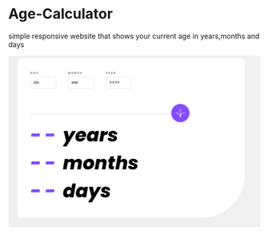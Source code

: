 # Age-Calculator
simple responsive website that shows your current age in years,months and days 

![Demo](assets/images/demo.PNG)
